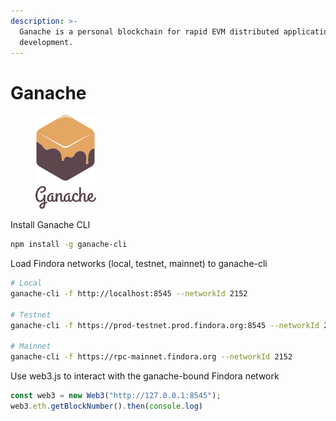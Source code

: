 ```yaml
---
description: >-
  Ganache is a personal blockchain for rapid EVM distributed application
  development.
---
```


# Ganache

<figure><img src="../../.gitbook/assets/image (5).png" alt=""><figcaption></figcaption></figure>

Install Ganache CLI

```bash
npm install -g ganache-cli
```

Load Findora networks (local, testnet, mainnet) to ganache-cli

```bash
# Local
ganache-cli -f http://localhost:8545 --networkId 2152

# Testnet
ganache-cli -f https://prod-testnet.prod.findora.org:8545 --networkId 2153

# Mainnet
ganache-cli -f https://rpc-mainnet.findora.org --networkId 2152
```

Use web3.js to interact with the ganache-bound Findora network

```javascript
const web3 = new Web3("http://127.0.0.1:8545");
web3.eth.getBlockNumber().then(console.log)
```
